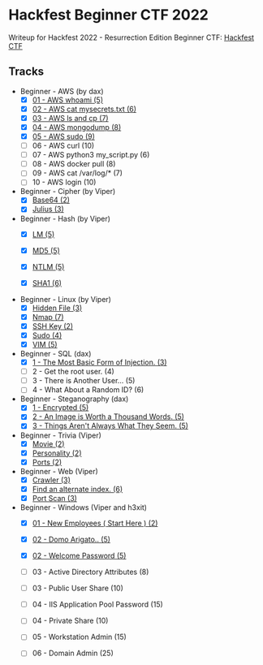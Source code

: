 # Hackfest Beginner CTF 2022

Writeup for Hackfest 2022 - Resurrection Edition Beginner CTF: [Hackfest CTF](https://hfctf.ca/)

## Tracks

- Beginner - AWS (by dax)
   - [x] [01 - AWS whoami (5)](https://github.com/marghost/CTF-Writeups/blob/main/Hackfest-Beginner-CTF-2022/AWS.md#01---aws-whoami)
   - [x] [02 - AWS cat mysecrets.txt (6)](https://github.com/marghost/CTF-Writeups/blob/main/Hackfest-Beginner-CTF-2022/AWS.md#02---aws-cat-mysecretstxt)
   - [x] [03 - AWS ls and cp (7)](https://github.com/marghost/CTF-Writeups/blob/main/Hackfest-Beginner-CTF-2022/AWS.md#03---aws-ls-and-cp)
   - [x] [04 - AWS mongodump (8)](https://github.com/marghost/CTF-Writeups/blob/main/Hackfest-Beginner-CTF-2022/AWS.md#04---aws-mongodump)
   - [x] [05 - AWS sudo (9)](https://github.com/marghost/CTF-Writeups/blob/main/Hackfest-Beginner-CTF-2022/AWS.md#05---aws-sudo)
   - [ ] 06 - AWS curl (10)
   - [ ] 07 - AWS python3 my_script.py (6)
   - [ ] 08 - AWS docker pull (8)
   - [ ] 09 - AWS cat /var/log/* (7)
   - [ ] 10 - AWS login (10)

- Beginner - Cipher (by Viper)
   - [x] [Base64 (2)](https://github.com/marghost/CTF-Writeups/blob/main/Hackfest-Beginner-CTF-2022/Cipher.md#Base64)
   - [x] [Julius (3)](https://github.com/marghost/CTF-Writeups/blob/main/Hackfest-Beginner-CTF-2022/Cipher.md#Julius)
   
- Beginner - Hash (by Viper)
   - [x] [LM (5)](https://github.com/marghost/CTF-Writeups/blob/main/Hackfest-Beginner-CTF-2022/hash.md)
   - [x] [MD5 (5)](https://github.com/marghost/CTF-Writeups/blob/main/Hackfest-Beginner-CTF-2022/hash.md)
   - [x] [NTLM (5)](https://github.com/marghost/CTF-Writeups/blob/main/Hackfest-Beginner-CTF-2022/hash.md)
   - [x] [SHA1 (6)](https://github.com/marghost/CTF-Writeups/blob/main/Hackfest-Beginner-CTF-2022/hash.md)


- Beginner - Linux (by Viper)
   - [x] [Hidden File (3)](https://github.com/marghost/CTF-Writeups/blob/main/Hackfest-Beginner-CTF-2022/linux.md)
   - [x] [Nmap (7)](https://github.com/marghost/CTF-Writeups/blob/main/Hackfest-Beginner-CTF-2022/linux.md)
   - [x] [SSH Key (2)](https://github.com/marghost/CTF-Writeups/blob/main/Hackfest-Beginner-CTF-2022/linux.md)
   - [x] [Sudo (4)](https://github.com/marghost/CTF-Writeups/blob/main/Hackfest-Beginner-CTF-2022/linux.md)
   - [x] [VIM (5)](https://github.com/marghost/CTF-Writeups/blob/main/Hackfest-Beginner-CTF-2022/linux.md)
   
- Beginner - SQL (dax)
   - [x] [1 - The Most Basic Form of Injection.  (3)](https://github.com/marghost/CTF-Writeups/blob/main/Hackfest-Beginner-CTF-2022/sql.md)
   - [ ] 2 - Get the root user.  (4)
   - [ ] 3 - There is Another User...  (5)
   - [ ] 4 - What About a Random ID?  (6)

- Beginner - Steganography (dax)
   - [x] [1 - Encrypted (5)](https://github.com/marghost/CTF-Writeups/blob/main/Hackfest-Beginner-CTF-2022/stegano.md)
   - [x] [2 - An Image is Worth a Thousand Words.  (5)](https://github.com/marghost/CTF-Writeups/blob/main/Hackfest-Beginner-CTF-2022/stegano.md)
   - [x] [3 - Things Aren't Always What They Seem.  (5)](https://github.com/marghost/CTF-Writeups/blob/main/Hackfest-Beginner-CTF-2022/stegano.md)
   
- Beginner - Trivia (Viper)
   - [x] [Movie (2)](https://github.com/marghost/CTF-Writeups/blob/main/Hackfest-Beginner-CTF-2022/trivia.md)
   - [x] [Personality (2)](https://github.com/marghost/CTF-Writeups/blob/main/Hackfest-Beginner-CTF-2022/trivia.md)
   - [x] [Ports (2)](https://github.com/marghost/CTF-Writeups/blob/main/Hackfest-Beginner-CTF-2022/trivia.md)
   
- Beginner - Web (Viper)
   - [x] [Crawler (3)](https://github.com/marghost/CTF-Writeups/blob/main/Hackfest-Beginner-CTF-2022/web.md)
   - [x] [Find an alternate index. (6)](https://github.com/marghost/CTF-Writeups/blob/main/Hackfest-Beginner-CTF-2022/web.md)
   - [x] [Port Scan (3)](https://github.com/marghost/CTF-Writeups/blob/main/Hackfest-Beginner-CTF-2022/web.md)
   
- Beginner - Windows (Viper and h3xit)
   - [x] [01 - New Employees ( Start Here ) (2)](https://github.com/marghost/CTF-Writeups/blob/main/Hackfest-Beginner-CTF-2022/windows.md)
   - [x] [02 - Domo Arigato.. (5)](https://github.com/marghost/CTF-Writeups/blob/main/Hackfest-Beginner-CTF-2022/windows.md)
   - [x] [02 - Welcome Password (5)](https://github.com/marghost/CTF-Writeups/blob/main/Hackfest-Beginner-CTF-2022/windows.md)
   - [ ] 03 - Active Directory Attributes (8)
   - [ ] 03 - Public User Share (10)
   - [ ] 04 - IIS Application Pool Password (15)
   - [ ] 04 - Private Share (10)
   - [ ] 05 - Workstation Admin (15)
   - [ ] 06 - Domain Admin (25)



